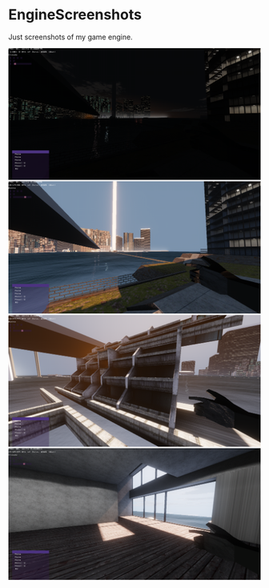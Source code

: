 # EngineScreenshots
Just screenshots of my game engine.

![City at night](CityNight.png?raw=true "City at night")
![City at day](CityDay.png?raw=true "City at night")
![Brutalist building](Brutalist1.png?raw=true "Brutalist building")
![Basic interior](Interior1.png?raw=true "Basic interior")
